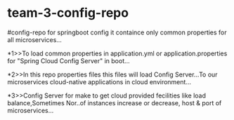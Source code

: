 # team-3-config-repo
#config-repo for springboot config it containce only common properties for all microservices...

*1>>To load common properties in application.yml or application.properties for "Spring Cloud Config Server" in boot...

*2>>In this repo properties files this files will load  Config Server...To our microservices cloud-native applications in cloud environment...

*3>>Config Server for make to get cloud provided fecilities like load balance,Sometimes Nor..of instances increase or decrease, host & port of microservices...



